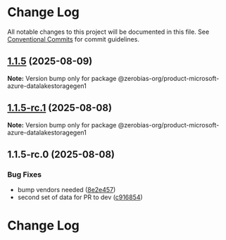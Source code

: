 # Change Log

All notable changes to this project will be documented in this file.
See [Conventional Commits](https://conventionalcommits.org) for commit guidelines.

## [1.1.5](https://github.com/zerobias-org/product/compare/@zerobias-org/product-microsoft-azure-datalakestoragegen1@1.1.5-rc.1...@zerobias-org/product-microsoft-azure-datalakestoragegen1@1.1.5) (2025-08-09)

**Note:** Version bump only for package @zerobias-org/product-microsoft-azure-datalakestoragegen1





## [1.1.5-rc.1](https://github.com/zerobias-org/product/compare/@zerobias-org/product-microsoft-azure-datalakestoragegen1@1.1.5-rc.0...@zerobias-org/product-microsoft-azure-datalakestoragegen1@1.1.5-rc.1) (2025-08-08)

**Note:** Version bump only for package @zerobias-org/product-microsoft-azure-datalakestoragegen1





## 1.1.5-rc.0 (2025-08-08)


### Bug Fixes

* bump vendors needed ([8e2e457](https://github.com/zerobias-org/product/commit/8e2e457e0b5d7141a05e8f2c178bc2854f2b7178))
* second set of data for PR to dev ([c916854](https://github.com/zerobias-org/product/commit/c916854bcf229b1c2042ffdea18472d66a061aaf))





# Change Log

